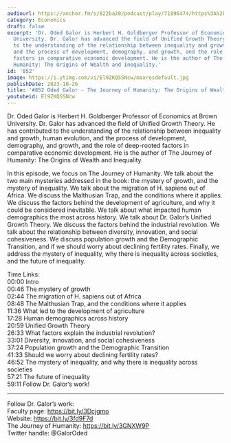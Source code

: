 ```yaml
---
audiourl: https://anchor.fm/s/822ba20/podcast/play/71896474/https%3A%2F%2Fd3ctxlq1ktw2nl.cloudfront.net%2Fstaging%2F2023-5-9%2Fdc7b6dba-2852-d9ac-658b-159a2bab62bf.m4a
category: Economics
draft: false
excerpt: 'Dr. Oded Galor is Herbert H. Goldberger Professor of Economics at Brown
  University. Dr. Galor has advanced the field of Unified Growth Theory. He has contributed
  to the understanding of the relationship between inequality and growth, human evolution,
  and the process of development, demography, and growth, and the role of deep-rooted
  factors in comparative economic development. He is the author of The Journey of
  Humanity: The Origins of Wealth and Inequality.'
id: '852'
image: https://i.ytimg.com/vi/El9ZKQSSNcw/maxresdefault.jpg
publishDate: 2023-10-26
title: '#852 Oded Galor - The Journey of Humanity: The Origins of Wealth and Inequality'
youtubeid: El9ZKQSSNcw
---
```

<div class="timelinks">

Dr. Oded Galor is Herbert H. Goldberger Professor of Economics at Brown University. Dr. Galor has advanced the field of Unified Growth Theory. He has contributed to the understanding of the relationship between inequality and growth, human evolution, and the process of development, demography, and growth, and the role of deep-rooted factors in comparative economic development. He is the author of The Journey of Humanity: The Origins of Wealth and Inequality.

In this episode, we focus on The Journey of Humanity. We talk about the two main mysteries addressed in the book: the mystery of growth, and the mystery of inequality. We talk about the migration of H. sapiens out of Africa. We discuss the Malthusian Trap, and the conditions where it applies. We discuss the factors behind the development of agriculture, and why it could be considered inevitable. We talk about what impacted human demographics the most across history. We talk about Dr. Galor’s Unified Growth Theory. We discuss the factors behind the industrial revolution. We talk about the relationship between diversity, innovation, and social cohesiveness. We discuss population growth and the Demographic Transition, and if we should worry about declining fertility rates. Finally, we address the mystery of inequality, why there is inequality across societies, and the future of inequality.

Time Links:  
<time>00:00</time> Intro  
<time>00:46</time> The mystery of growth  
<time>02:44</time> The migration of H. sapiens out of Africa  
<time>08:48</time> The Malthusian Trap, and the conditions where it applies  
<time>11:36</time> What led to the development of agriculture  
<time>17:28</time> Human demographics across history  
<time>20:59</time> Unified Growth Theory  
<time>26:33</time> What factors explain the industrial revolution?  
<time>33:01</time> Diversity, innovation, and social cohesiveness  
<time>37:24</time> Population growth and the Demographic Transition  
<time>41:33</time> Should we worry about declining fertility rates?  
<time>46:52</time> The mystery of inequality, and why there is inequality across societies  
<time>57:21</time> The future of inequality  
<time>59:11</time> Follow Dr. Galor’s work!

---

Follow Dr. Galor’s work:  
Faculty page: https://bit.ly/3Dcjgmo  
Website: https://bit.ly/3fd9F7d  
The Journey of Humanity: https://bit.ly/3GNXW9P  
Twitter handle: @GalorOded
</div>

